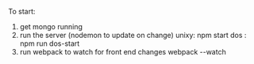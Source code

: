 

To start:

1. get mongo running
2. run the server (nodemon to update on change)
   unixy: npm start
   dos  : npm run dos-start
3. run webpack to watch for front end changes
   webpack --watch
